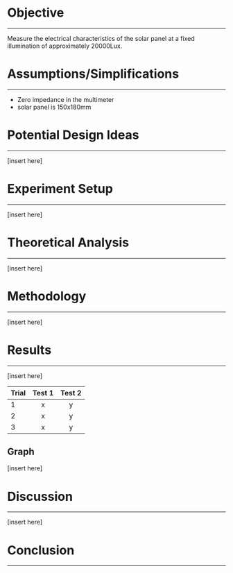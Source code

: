 # Objective
---
Measure the electrical characteristics of the solar panel at a fixed illumination of approximately 20000Lux.

# Assumptions/Simplifications
---
- Zero impedance in the multimeter
- solar panel is 150x180mm

# Potential Design Ideas
---
[insert here]

# Experiment Setup
---
[insert here]

# Theoretical Analysis
---
[insert here]

# Methodology
---
[insert here]

# Results
---
[insert here]

| Trial         | Test 1        | Test 2  |
| ------------- |:-------------:| :-----: |
| 1             | x             | y       |
| 2             | x             | y       |
| 3             | x             | y       |

## Graph
[insert here]

# Discussion
---
[insert here]

# Conclusion
---

